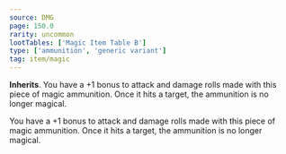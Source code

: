 ```yaml
---
source: DMG
page: 150.0
rarity: uncommon
lootTables: ['Magic Item Table B']
type: ['ammunition', 'generic variant']
tag: item/magic
---
```


**Inherits**. You have a +1 bonus to attack and damage rolls made with this piece of magic ammunition. Once it hits a target, the ammunition is no longer magical.


You have a +1 bonus to attack and damage rolls made with this piece of magic ammunition. Once it hits a target, the ammunition is no longer magical.


